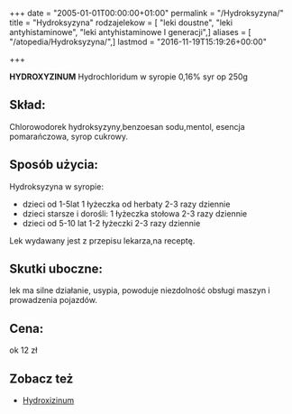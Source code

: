 +++
date = "2005-01-01T00:00:00+01:00"
permalink = "/Hydroksyzyna/"
title = "Hydroksyzyna"
rodzajelekow = [ "leki doustne", "leki antyhistaminowe", "leki antyhistaminowe I generacji",]
aliases = [ "/atopedia/Hydroksyzyna/",]
lastmod = "2016-11-19T15:19:26+00:00"

+++

**HYDROXYZINUM** Hydrochloridum w syropie 0,16% syr op 250g

## Skład:

Chlorowodorek hydroksyzyny,benzoesan sodu,mentol, esencja pomarańczowa, syrop cukrowy.

## Sposób użycia:

Hydroksyzyna w syropie:

*  dzieci od 1-5lat 1 łyżeczka od herbaty 2-3 razy dziennie
*  dzieci starsze i dorośli: 1 łyżeczka stołowa 2-3 razy dziennie
*  dzieci od 5-10 lat 1-2 łyżeczki 2-3 razy dziennie

Lek wydawany jest z przepisu lekarza,na receptę.

## Skutki uboczne:

lek ma silne działanie, usypia, powoduje niezdolność obsługi maszyn i prowadzenia pojazdów.

## Cena:

ok 12 zł

## Zobacz też

-   [Hydroxizinum](/atopedia/Hydroxizinum)

